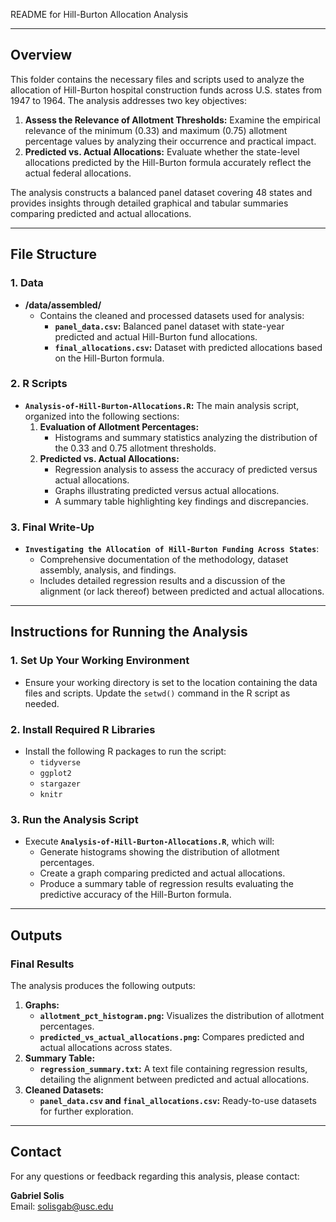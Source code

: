 README for Hill-Burton Allocation Analysis

---

## Overview
This folder contains the necessary files and scripts used to analyze the allocation of Hill-Burton hospital construction funds across U.S. states from 1947 to 1964. The analysis addresses two key objectives:
1. **Assess the Relevance of Allotment Thresholds:** Examine the empirical relevance of the minimum (0.33) and maximum (0.75) allotment percentage values by analyzing their occurrence and practical impact.
2. **Predicted vs. Actual Allocations:** Evaluate whether the state-level allocations predicted by the Hill-Burton formula accurately reflect the actual federal allocations.

The analysis constructs a balanced panel dataset covering 48 states and provides insights through detailed graphical and tabular summaries comparing predicted and actual allocations.

---

## File Structure

### 1. **Data**
   - **/data/assembled/**
     - Contains the cleaned and processed datasets used for analysis:
       - **`panel_data.csv`:** Balanced panel dataset with state-year predicted and actual Hill-Burton fund allocations.
       - **`final_allocations.csv`:** Dataset with predicted allocations based on the Hill-Burton formula.

### 2. **R Scripts**
   - **`Analysis-of-Hill-Burton-Allocations.R`:** The main analysis script, organized into the following sections:
     1. **Evaluation of Allotment Percentages:**
        - Histograms and summary statistics analyzing the distribution of the 0.33 and 0.75 allotment thresholds.
     2. **Predicted vs. Actual Allocations:**
        - Regression analysis to assess the accuracy of predicted versus actual allocations.
        - Graphs illustrating predicted versus actual allocations.
        - A summary table highlighting key findings and discrepancies.

### 3. **Final Write-Up**
   - **`Investigating the Allocation of Hill-Burton Funding Across States`**: 
     - Comprehensive documentation of the methodology, dataset assembly, analysis, and findings.
     - Includes detailed regression results and a discussion of the alignment (or lack thereof) between predicted and actual allocations.

---

## Instructions for Running the Analysis

### 1. Set Up Your Working Environment
- Ensure your working directory is set to the location containing the data files and scripts. Update the `setwd()` command in the R script as needed.

### 2. Install Required R Libraries
- Install the following R packages to run the script:
  - `tidyverse`
  - `ggplot2`
  - `stargazer`
  - `knitr`

### 3. Run the Analysis Script
- Execute **`Analysis-of-Hill-Burton-Allocations.R`**, which will:
  - Generate histograms showing the distribution of allotment percentages.
  - Create a graph comparing predicted and actual allocations.
  - Produce a summary table of regression results evaluating the predictive accuracy of the Hill-Burton formula.

---

## Outputs

### Final Results
The analysis produces the following outputs:
1. **Graphs:**
   - **`allotment_pct_histogram.png`:** Visualizes the distribution of allotment percentages.
   - **`predicted_vs_actual_allocations.png`:** Compares predicted and actual allocations across states.
2. **Summary Table:**
   - **`regression_summary.txt`:** A text file containing regression results, detailing the alignment between predicted and actual allocations.
3. **Cleaned Datasets:**
   - **`panel_data.csv` and `final_allocations.csv`:** Ready-to-use datasets for further exploration.

---

## Contact

For any questions or feedback regarding this analysis, please contact:

**Gabriel Solis**  
Email: [solisgab@usc.edu](mailto:solisgab@usc.edu)
